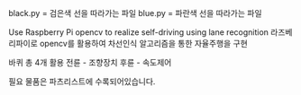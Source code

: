black.py = 검은색 선을 따라가는 파일
blue.py = 파란색 선을 따라가는 파일


Use Raspberry Pi opencv to realize self-driving using lane recognition
라즈베리파이로 opencv를 활용하여 차선인식 알고리즘을 통한 자율주행을 구현

바퀴 총 4개 활용
전륜 - 조향장치
후륜 - 속도제어

필요 물품은 파츠리스트에 수록되어있습니다.
